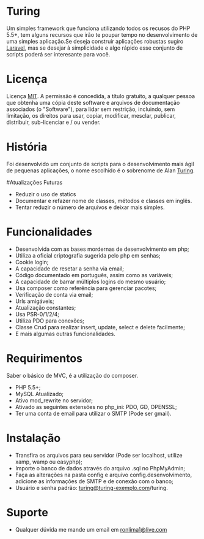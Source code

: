 

# Turing


Um simples framework que funciona utilizando todos os recusos do PHP 5.5+, tem alguns recursos que irão te poupar
tempo no desenvolvimento de uma simples aplicação.Se deseja construir aplicações robustas sugiro [Laravel](http://laravel.com), mas se desejar à simplicidade e algo rápido esse conjunto de scripts poderá ser interesante para você.

 
# Licença

Licença [MIT](http://www.opensource.org/licenses/mit-license.php). 
A permissão é concedida, a título gratuito, a qualquer pessoa que obtenha uma cópia deste 
software e arquivos de documentação associados (o "Software"), para lidar sem restrição, incluindo, sem limitação, os direitos para usar, copiar, modificar, mesclar, publicar, distribuir, sub-licenciar e / ou vender.

# História 

Foi desenvolvido um conjunto de scripts para o desenvolvimento mais ágil de pequenas aplicações, o nome escolhido é o sobrenome de Alan [Turing](https://pt.wikipedia.org/wiki/Alan_Turing).


#Atualizações Futuras

 - Reduzir o uso de statics
 - Documentar e refazer nome de classes, métodos e classes em inglês.
 - Tentar reduzir o número de arquivos e deixar mais simples.


# Funcionalidades

  - Desenvolvida com as bases mordernas de desenvolvimento em php;
  - Utiliza a oficial criptografia sugerida pelo php em senhas;
  - Cookie login;
  - A capacidade de resetar a senha via email;
  - Código documentado em português, assim como as variáveis; 
  - A capacidade de barrar múltiplos logins do mesmo usuário;
  - Usa composer como referência para gerenciar pacotes;
  - Verificação de conta via email;
  - Urls amigáveis;
  - Atualização constantes;
  - Usa PSR-0/1/2/4;
  - Utiliza PDO para conexões;
  - Classe Crud para realizar insert, update, select e delete facilmente;
  - E mais algumas outras funcionalidades.

# Requirimentos

Saber o básico de MVC, é a utilização do composer.

  - PHP 5.5+;
  - MySQL Atualizado;
  - Ativo mod_rewrite no servidor;
  - Ativado as seguintes extensões no php_ini: PDO, GD, OPENSSL;
  - Ter uma conta de email para utilizar o SMTP (Pode ser gmail).

# Instalação
	
  -  Transfira os arquivos para seu servidor (Pode ser localhost, utilize xamp, wamp ou easyphp);
  -  Importe o banco de dados através do arquivo .sql no PhpMyAdmin;
  -  Faça as alterações na pasta config e arquivo config.desenvolvimento, adicione as informações de SMTP e de conexão com o banco;
  -  Usuário e senha padrão: turing@turing-exemplo.com/turing. 

# Suporte 
  
  -  Qualquer dúvida me mande um email em ronlima1@live.com